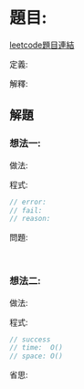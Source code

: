# 題目: 

[leetcode題目連結]()

定義:

解釋: 

## 解題

### 想法一:

做法:

程式:

```c++
// error: 
// fail:
// reason: 


```

問題:

<br/>

### 想法二:

做法:

程式:

```c++
// success
// time:  O()
// space: O()


```

省思: 